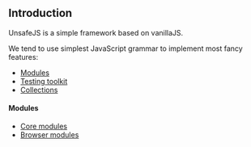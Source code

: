 
## Introduction

UnsafeJS is a simple framework based on vanillaJS.

We tend to use simplest JavaScript grammar to implement most fancy features:

- [Modules](module.md)
- [Testing toolkit](testing.md)
- [Collections](collections.md)


#### Modules

 - [Core modules](module/Core.md)
 - [Browser modules](module/Browser.md)
